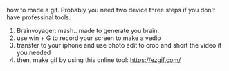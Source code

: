 how to made a gif. Probably you need two device three steps if you don't have professinal tools.

1. Brainvoyager: mash.. made to generate you brain.
2. use win + G to record your screen to make a vedio
3. transfer to your iphone and use photo edit to crop and short the video if you needed
4. then, make gif by using this online tool:  https://ezgif.com/
